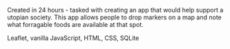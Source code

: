Created in 24 hours - tasked with creating an app that would help support a utopian society. 
This app allows people to drop markers on a map and note what forragable foods are available at that spot. 

Leaflet, vanilla JavaScript, HTML, CSS, SQLite
